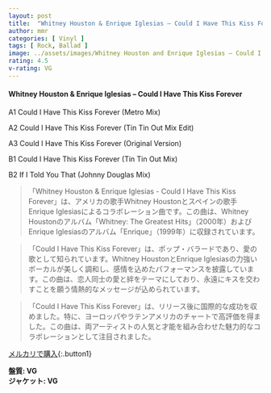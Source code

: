 ```yaml
---
layout: post
title:  "Whitney Houston & Enrique Iglesias – Could I Have This Kiss Forever"
author: mmr
categories: [ Vinyl ]
tags: [ Rock, Ballad ]
image: ../assets/images/Whitney Houston and Enrique Iglesias – Could I Have This Kiss Forever.jpg
rating: 4.5
v-rating: VG
---
```


#### Whitney Houston & Enrique Iglesias – Could I Have This Kiss Forever

A1		Could I Have This Kiss Forever (Metro Mix)

A2		Could I Have This Kiss Forever (Tin Tin Out Mix Edit)

A3		Could I Have This Kiss Forever (Original Version)

B1		Could I Have This Kiss Forever (Tin Tin Out Mix)

B2		If I Told You That (Johnny Douglas Mix)

> 「Whitney Houston & Enrique Iglesias - Could I Have This Kiss Forever」は、アメリカの歌手Whitney Houstonとスペインの歌手Enrique Iglesiasによるコラボレーション曲です。この曲は、Whitney Houstonのアルバム「Whitney: The Greatest Hits」（2000年）およびEnrique Iglesiasのアルバム「Enrique」（1999年）に収録されています。

> 「Could I Have This Kiss Forever」は、ポップ・バラードであり、愛の歌として知られています。Whitney HoustonとEnrique Iglesiasの力強いボーカルが美しく調和し、感情を込めたパフォーマンスを披露しています。この曲は、恋人同士の愛と絆をテーマにしており、永遠にキスを交わすことを願う情熱的なメッセージが込められています。

> 「Could I Have This Kiss Forever」は、リリース後に国際的な成功を収めました。特に、ヨーロッパやラテンアメリカのチャートで高評価を得ました。この曲は、両アーティストの人気と才能を組み合わせた魅力的なコラボレーションとして注目されました。

[メルカリで購入](https://jp.mercari.com/item/m47028864248){:.button1}

<div class="mt-4 mb-4 d-flex align-items-center">
<strong class="mr-1">盤質: VG</strong>
</div>
<div class="mt-4 mb-4 d-flex align-items-center">
<strong class="mr-1">ジャケット: VG</strong>
</div>
